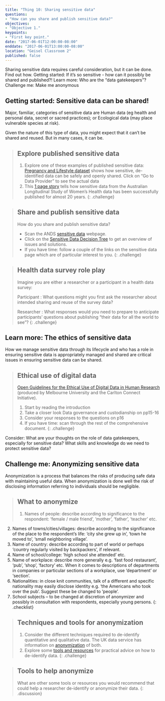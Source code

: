 ```yaml
---
title: "Thing 10: Sharing sensitive data"
questions:
- "How can you share and publish sensitive data?"
objectives:
- "Objective 1."
keypoints:
- "First key point."
date: "2017-06-01T12:00:00-08:00"
enddate: "2017-06-01T13:00:00-08:00"
location: "Geisel Classroom 2"
published: false
---
```

Sharing sensitive data requires careful consideration, but it can be done.  Find out how.
Getting started: If it’s so sensitive - how can it possibly be shared and published?!
Learn more: Who are the “data gatekeepers”?
Challenge me: Make me anonymous

## Getting started: Sensitive data can be shared!

Major, familiar, categories of sensitive data are Human data (eg health and personal data, secret or sacred practices); or Ecological data (may place vulnerable species at risk).

Given the nature of this type of data, you might expect that it can’t be shared and reused. But in many cases, it can be.

>## Explore published sensitive data
>1. Explore one of these examples of published sensitive data:
   [Pregnancy and Lifestyle dataset](https://researchdata.ands.org.au/de-identified-dataset-reproductive-outcome/617280/) shows how sensitive, de-identified data can be safely and openly shared. Click on “Go to Data Provider” to see the actual data
>2. This [1 page story](http://www.ands.org.au/working-with-data/enabling-data-reuse/data-reuse/benefiting-womens-health) tells how sensitive data from the Australian Longitudinal Study of Women’s Health data has been successfully published for almost 20 years.
{: .challenge}

>## Share and publish sensitive data
>How do you share and publish sensitive data?
>* Scan the ANDS [sensitive data](http://www.ands.org.au/working-with-data/enabling-data-reuse/sharing-sensitive-data) webpage.
>* Click on the [Sensitive Data Decision Tree](http://www.ands.org.au/__data/assets/pdf_file/0010/385309/sensitive-decision-tree.pdf) to get an overview of issues and solutions.
>* If you have time: follow a couple of the links on the sensitive data page which are of particular interest to you.
{: .challenge}

>## Health data survey role play
>Imagine you are either a researcher or a participant in a health data survey:
>
>Participant
>: What questions might you first ask the researcher about intended sharing and reuse of the survey data?
>
>Researcher
>: What responses would you need to prepare to anticipate participants’ questions about publishing “their data for all the world to see”?
{: .challenge}

## Learn more: The ethics of sensitive data

How we manage sensitive data through its lifecycle and who has a role in ensuring sensitive data is appropriately managed and shared are critical issues in ensuring sensitive data can be shared.

>## Ethical use of digital data
>[Open Guidelines for the Ethical Use of Digital Data in Human Research](http://carltonconnect.com.au/wp-content/uploads/2015/06/Ethical-Use-of-Digital-Data.pdf) (produced by Melbourne University and the Carlton Connect Initiative).
>1. Start by reading the introduction
>2. Take a closer look Data governance and custodianship on pp15-16
>3. Consider your responses to the questions on p16
>4. If you have time: scan through the rest of the comprehensive document.
{: .challenge}

Consider: What are your thoughts on the role of data gatekeepers, especially for sensitive data? What skills and knowledge do we need to protect sensitive data?

## Challenge me: Anonymizing sensitive data

Anonymization is a process that balances the risks of producing safe data with maintaining useful data. When anonymization is done well the risk of disclosing information referring to individuals should be negligible.

>## What to anonymize
>1. Names of people: describe according to significance to the respondent: ‘female / male friend’, ‘mother’, ‘father’, ‘teacher’ etc.
2. Names of towns/cities/villages: describe according to the significance of the place to the respondent’s life: ‘city she grew up in’, ‘town he moved to’, ‘small neighboring village’.
3. Name of country: describe according to part of world or perhaps ‘country regularly visited by backpackers’, if relevant.
4. Name of school/college: ‘high school she attended’ etc.  
5. Name of workplace: describe more generally e.g. ‘fast food restaurant’, ‘pub’, ‘shop’, ‘factory’ etc. When it comes to descriptions of departments in companies or particular sections of a workplace, use ‘department’ or ‘section’.
5. Nationalities: in close knit communities, talk of a different and specific nationality may easily disclose identity e.g. ‘the Americans who took over the pub’. Suggest these be changed to ‘people’.
7. School subjects – to be changed at discretion of anonymizer and possibly in consultation with respondents, especially young persons.
{: .checklist}


>## Techniques and tools for anonymization
>1. Consider the different techniques required to de-identify quantitative and qualitative data. The UK data service has information on [anonymization](https://www.ukdataservice.ac.uk/manage-data/legal-ethical/anonymisation/identifiers) of both.
>2. Explore some [tools and resources](http://www.ands.org.au/working-with-data/enabling-data-reuse/de-identifying-data) for practical advice on how to de-identify data.
{: .challenge}

>## Tools to help anonymize
>What are other some tools or resources you would recommend that could help a researcher de-identify or anonymize their data.
{: .discussion}
